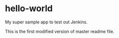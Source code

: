 # hello-world
My super sample app to test out Jenkins.

This is the first modified version of master readme file. 
